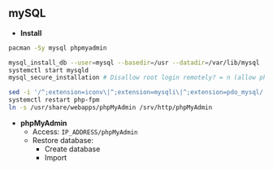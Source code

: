 mySQL
---
- **Install**
```sh
pacman -Sy mysql phpmyadmin

mysql_install_db --user=mysql --basedir=/usr --datadir=/var/lib/mysql
systemctl start mysqld
mysql_secure_installation # Disallow root login remotely? = n (allow phpMyAdmin)

sed -i '/^;extension=iconv\|^;extension=mysqli\|^;extension=pdo_mysql/ s/^;//' /etc/php/php.ini
systemctl restart php-fpm
ln -s /usr/share/webapps/phpMyAdmin /srv/http/phpMyAdmin
```

- **phpMyAdmin**
    - Access: `IP_ADDRESS/phpMyAdmin`
    - Restore database:
        - Create database
        - Import
